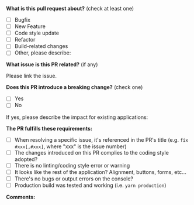 <!-- PULL REQUEST TEMPLATE -->
<!-- (Update "[ ]" to "[x]" to check a box) -->

**What is this pull request about?** (check at least one)

- [ ] Bugfix
- [ ] New Feature
- [ ] Code style update
- [ ] Refactor
- [ ] Build-related changes
- [ ] Other, please describe:

**What issue is this PR related?** (if any)

Please link the issue.

**Does this PR introduce a breaking change?** (check one)

- [ ] Yes
- [ ] No

If yes, please describe the impact for existing applications:

**The PR fulfills these requirements:**

- [ ] When resolving a specific issue, it's referenced in the PR's title (e.g. `fix #xxx[,#xxx]`, where "xxx" is the issue number)
- [ ] The changes introduced on this PR complies to the coding style adopted?
- [ ] There is no linting/coding style error or warning
- [ ] It looks like the rest of the application? Alignment, buttons, forms, etc...
- [ ] There's no bugs or output errors on the console?
- [ ] Production build was tested and working (i.e. `yarn production`)

**Comments:**
